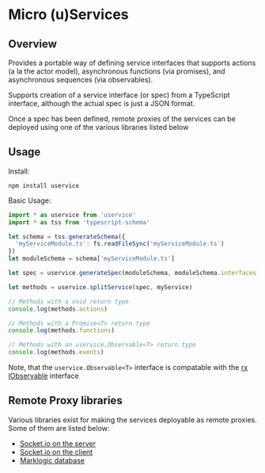 Micro (u)Services
==

Overview
--

Provides a portable way of defining service interfaces that supports actions (a la the actor model), asynchronous functions (via promises), and asynchronous sequences (via observables).

Supports creation of a service interface (or spec) from a TypeScript interface, although the actual spec is just a JSON format.

Once a spec has been defined, remote proxies of the services can be deployed using one of the various libraries listed below

Usage
--

Install:
```
npm install uservice
```

Basic Usage:

```TypeScript
import * as uservice from 'uservice'
import * as tss from 'typescript-schema'

let schema = tss.generateSchema({
  'myServiceModule.ts': fs.readFileSync('myServiceModule.ts')
})
let moduleSchema = schema['myServiceModule.ts']

let spec = uservice.generateSpec(moduleSchema, moduleSchema.interfaces['MyServiceInterface'])

let methods = uservice.splitService(spec, myService)

// Methods with a void return type
console.log(methods.actions)

// Methods with a Promise<T> return type
console.log(methods.functions)

// Methods with an uservice.Observable<T> return type
console.log(methods.events)

```

Note, that the ```uservice.Observable<T>``` interface is compatable with the [rx IObservable](https://github.com/Reactive-Extensions/RxJS/blob/master/doc/api/core/observable.md) interface

Remote Proxy libraries
--

Various libraries exist for making the services deployable as remote proxies. Some of them are listed below:

 - [Socket.io on the server](www.github.com/christyharagan/uservice-socket.io-server)
 - [Socket.io on the client](www.github.com/christyharagan/uservice-socket.io-server)
 - [Marklogic database](www.github.com/christyharagan/uservice-marklogic)
